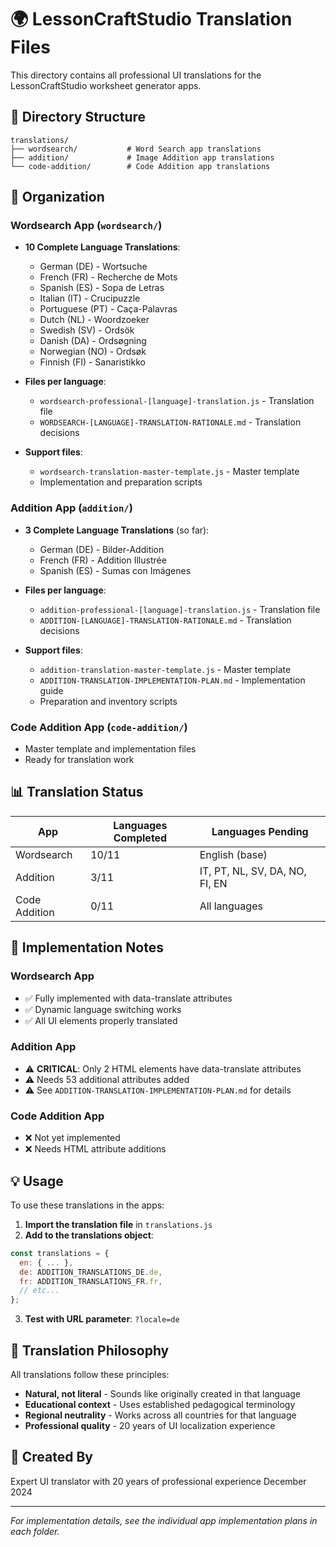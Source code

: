 # 🌍 LessonCraftStudio Translation Files

This directory contains all professional UI translations for the LessonCraftStudio worksheet generator apps.

## 📁 Directory Structure

```
translations/
├── wordsearch/           # Word Search app translations
├── addition/             # Image Addition app translations
└── code-addition/        # Code Addition app translations
```

## 🎯 Organization

### Wordsearch App (`wordsearch/`)
- **10 Complete Language Translations**:
  - German (DE) - Wortsuche
  - French (FR) - Recherche de Mots
  - Spanish (ES) - Sopa de Letras
  - Italian (IT) - Crucipuzzle
  - Portuguese (PT) - Caça-Palavras
  - Dutch (NL) - Woordzoeker
  - Swedish (SV) - Ordsök
  - Danish (DA) - Ordsøgning
  - Norwegian (NO) - Ordsøk
  - Finnish (FI) - Sanaristikko

- **Files per language**:
  - `wordsearch-professional-[language]-translation.js` - Translation file
  - `WORDSEARCH-[LANGUAGE]-TRANSLATION-RATIONALE.md` - Translation decisions

- **Support files**:
  - `wordsearch-translation-master-template.js` - Master template
  - Implementation and preparation scripts

### Addition App (`addition/`)
- **3 Complete Language Translations** (so far):
  - German (DE) - Bilder-Addition
  - French (FR) - Addition Illustrée
  - Spanish (ES) - Sumas con Imágenes

- **Files per language**:
  - `addition-professional-[language]-translation.js` - Translation file
  - `ADDITION-[LANGUAGE]-TRANSLATION-RATIONALE.md` - Translation decisions

- **Support files**:
  - `addition-translation-master-template.js` - Master template
  - `ADDITION-TRANSLATION-IMPLEMENTATION-PLAN.md` - Implementation guide
  - Preparation and inventory scripts

### Code Addition App (`code-addition/`)
- Master template and implementation files
- Ready for translation work

## 📊 Translation Status

| App | Languages Completed | Languages Pending |
|-----|-------------------|------------------|
| Wordsearch | 10/11 | English (base) |
| Addition | 3/11 | IT, PT, NL, SV, DA, NO, FI, EN |
| Code Addition | 0/11 | All languages |

## 🔧 Implementation Notes

### Wordsearch App
- ✅ Fully implemented with data-translate attributes
- ✅ Dynamic language switching works
- ✅ All UI elements properly translated

### Addition App
- ⚠️ **CRITICAL**: Only 2 HTML elements have data-translate attributes
- ⚠️ Needs 53 additional attributes added
- ⚠️ See `ADDITION-TRANSLATION-IMPLEMENTATION-PLAN.md` for details

### Code Addition App
- ❌ Not yet implemented
- ❌ Needs HTML attribute additions

## 💡 Usage

To use these translations in the apps:

1. **Import the translation file** in `translations.js`
2. **Add to the translations object**:
```javascript
const translations = {
  en: { ... },
  de: ADDITION_TRANSLATIONS_DE.de,
  fr: ADDITION_TRANSLATIONS_FR.fr,
  // etc...
};
```
3. **Test with URL parameter**: `?locale=de`

## 🎨 Translation Philosophy

All translations follow these principles:
- **Natural, not literal** - Sounds like originally created in that language
- **Educational context** - Uses established pedagogical terminology
- **Regional neutrality** - Works across all countries for that language
- **Professional quality** - 20 years of UI localization experience

## 📝 Created By

Expert UI translator with 20 years of professional experience
December 2024

---

*For implementation details, see the individual app implementation plans in each folder.*